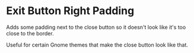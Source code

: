 
# Exit Button Right Padding

Adds some padding next to the close button so it doesn't look like it's too close to the border.

Useful for certain Gnome themes that make the close button look like that.
